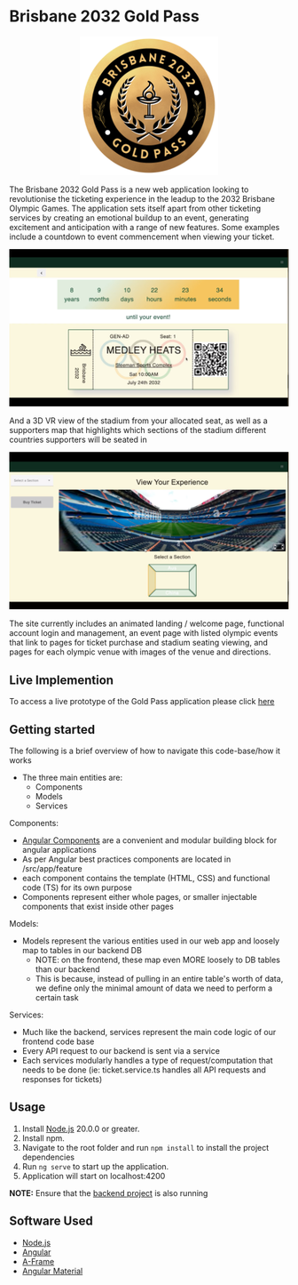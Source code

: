# Brisbane 2032 Gold Pass
<p align="center">
  <img src="https://github.com/Wo-m/tickexperience-frontend/blob/main/src/assets/images/logo.png?raw=true)" alt="logo" width="250"/>
</p>

The Brisbane 2032 Gold Pass is a new web application looking to revolutionise the ticketing experience in the leadup to the 2032 Brisbane Olympic Games. The application sets itself apart from other ticketing services by creating an emotional buildup to an event, generating excitement and anticipation with a range of new features. Some examples include a countdown to event commencement when viewing your ticket.

<p align="center">
  <img src="https://github.com/Wo-m/tickexperience-frontend/blob/main/src/assets/images/countdown.png?raw=true)" alt="logo" width="800"/>
</p>

And a 3D VR view of the stadium from your allocated seat, as well as a supporters map that highlights which sections of the stadium different countries supporters will be seated in

<p align="center">
  <img src="https://github.com/Wo-m/tickexperience-frontend/blob/main/src/assets/images/seatview.png?raw=true)" alt="logo" width="800"/>
</p>

The site currently includes an animated landing / welcome page, functional account login and management, an event page with listed olympic events that link to pages for ticket purchase and stadium seating viewing, and pages for each olympic venue with images of the venue and directions. 

## Live Implemention
To access a live prototype of the Gold Pass application please click [here](http://170.64.185.134:5000/welcome)

## Getting started
The following is a brief overview of how to navigate this code-base/how it works
- The three main entities are:
    - Components
    - Models
    - Services 

Components:
- [Angular Components](https://angular.io/guide/component-overview) are a convenient and modular building block for angular applications
- As per Angular best practices components are located in /src/app/feature
- each component contains the template (HTML, CSS) and functional code (TS) for its own purpose
- Components represent either whole pages, or smaller injectable components that exist inside other pages

Models:
- Models represent the various entities used in our web app and loosely map to tables in our backend DB
    - NOTE: on the frontend, these map even MORE loosely to DB tables than our backend
    - This is because, instead of pulling in an entire table's worth of data, we define only the minimal amount of data we need to perform a certain task

Services:
- Much like the backend, services represent the main code logic of our frontend code base
- Every API request to our backend is sent via a service
- Each services modularly handles a type of request/computation that needs to be done (ie: ticket.service.ts handles all API requests and responses for tickets)

## Usage

1. Install [Node.js](https://nodejs.org/en/download) 20.0.0 or greater.
2. Install npm.
3. Navigate to the root folder and run `npm install` to install the project dependencies
4. Run `ng serve` to start up the application.
5. Application will start on localhost:4200

**NOTE:** Ensure that the [backend project](https://github.com/Wo-m/tickexperience-backend) is also running

## Software Used
- [Node.js](https://nodejs.org/en/download)
- [Angular](https://angular.io/guide/setup-local)
- [A-Frame](https://aframe.io/)
- [Angular Material](https://material.angular.io/)

